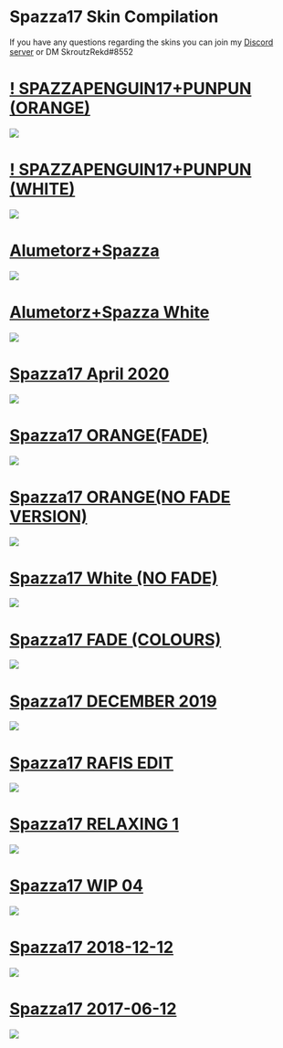 # Spazza17 Skin Compilation

If you have any questions regarding the skins you can join my [Discord server](https://discord.gg/yqhzfFf) or DM SkroutzRekd#8552

# [! SPAZZAPENGUIN17+PUNPUN (ORANGE)](https://www.dropbox.com/s/jtwpkqq7yj47br6/%21%20SPAZZAPENGUIN17%2BPUNPUN%20%28ORANGE%29.osk?dl=0)
![](https://osu.ppy.sh/ss/15540502/5717)

# [! SPAZZAPENGUIN17+PUNPUN (WHITE)](https://www.dropbox.com/s/6ksm89tw3n65tgm/%21%20SPAZZAPENGUIN17%2BPUNPUN%20%28WHITE%29.osk?dl=0)
![](https://osu.ppy.sh/ss/15540527/4abe)

# [Alumetorz+Spazza](https://www.dropbox.com/s/2721q6kcl7i137y/Alumetorz%2BSpazza.osk?dl=0)
![](https://osu.ppy.sh/ss/15540547/324f)

# [Alumetorz+Spazza White](https://www.dropbox.com/s/239p9whumtt8qje/Alumetorz%2BSpazza%20White.osk?dl=0)
![](https://osu.ppy.sh/ss/15540566/51da)

# [Spazza17 April 2020](https://www.dropbox.com/s/5zv34ujryata0p5/Spazza17%2BAPRIL%2B2020.osk?dl=0)
![](https://osu.ppy.sh/ss/15540585/1902)

# [Spazza17 ORANGE(FADE)](https://www.dropbox.com/s/g2m3d1fybygik9n/Spazza17%20FADE%20%28ORANGE%29.osk?dl=0)
![](http://osu.ppy.sh/ss/15540619/b40c)

# [Spazza17 ORANGE(NO FADE VERSION)](https://www.dropbox.com/s/yj7y3mjukts49yz/Spazza17%20NO%20FADE%20%28ORANGE%29.osk?dl=0)
![](https://osu.ppy.sh/ss/15540827/f8fc)

# [Spazza17 White (NO FADE)](https://www.dropbox.com/s/gbd36ilnnn5l54t/Spazza17%20NO%20FADE%20%28WHITE%29.osk?dl=0)
![](https://osu.ppy.sh/ss/15540910/ddb6)

# [Spazza17 FADE (COLOURS)](https://www.dropbox.com/s/h830b0htjubp7ms/Spazza17%20FADE%20%28COLORS%29.osk?dl=0)
![](https://osu.ppy.sh/ss/15540668/72d2)

# [Spazza17 DECEMBER 2019](https://www.dropbox.com/s/tmdbapramhtxcsg/Spazza17%20DECEMBER%202019.osk?dl=0)
![](https://osu.ppy.sh/ss/15540691/af24)

# [Spazza17 RAFIS EDIT](https://www.dropbox.com/s/zzadq4do4rlujlp/Spazza17%20RAFIS%20EDIT.osk?dl=0)
![](http://osu.ppy.sh/ss/15540726/ba3e)

# [Spazza17 RELAXING 1](https://www.dropbox.com/s/7p4po645i7pyfyt/Spazza17%20RELAXING%201.osk?dl=0)
![](https://osu.ppy.sh/ss/15540783/cd01)

# [Spazza17 WIP 04](https://www.dropbox.com/s/9ofxrda5xsj3l3z/Spazza17%20WIP%2004.osk?dl=0)
![](https://drive.google.com/uc?export=view&id=1XoPGCi1_y7zq2-DN7Uby3FNcpROJRSQq)

# [Spazza17 2018-12-12](https://www.dropbox.com/s/bjax8vnsulaljkg/Spazza17%202018-12-12.osk?dl=0)
![](https://drive.google.com/uc?export=view&id=1oSXUmgFeZa-SktxYuzB6_dcw9mUVbW_G)

# [Spazza17 2017-06-12](https://www.dropbox.com/s/sksr6h8402qpyx1/Spazza17%202017-06-12.osk?dl=0)
![](https://drive.google.com/uc?export=view&id=1Z68JG7d8seuftkRsX49Gw_vJoYtfwlAc)
